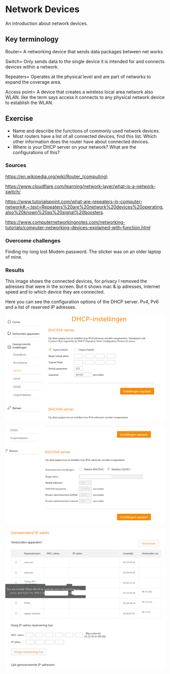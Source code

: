 # Network Devices
An introduction about network devices.

## Key terminology
Router= A networking device that sends data packages between net works

Switch= Only sends data to the single device it is intended for and connects devices within a network.

Repeaters= Operates at the physical level and are part of networks to expand the coverage area.

Access point= A device that creates a wireless local area network also WLAN. like the term says access it connects to any physical network device to establish the WLAN.

## Exercise
- Name and describe the functions of commonly used network devices.
- Most routers have a list of all connected devices, find this list. Which other information does the router have about connected devices.
- Where is your DHCP server on your network? What are the configurations of this?

### Sources
https://en.wikipedia.org/wiki/Router_(computing)

https://www.cloudflare.com/learning/network-layer/what-is-a-network-switch/

https://www.tutorialspoint.com/what-are-repeaters-in-computer-network#:~:text=Repeaters%20are%20network%20devices%20operating,also%20known%20as%20signal%20boosters.

https://www.computernetworkingnotes.com/networking-tutorials/computer-networking-devices-explained-with-function.html

### Overcome challenges

Finding my long lost Modem password. The sticker was on an older laptop of mine.

### Results

This image shows the connected devices, for privacy I removed the adresses that were in the screen. But it shows mac & ip adresses, internet speed and to which device they are connected.

[img]: https://github.com/Techgrounds-Cloud-9/cloud-9-Ephraim52/blob/2626e837b01c1cb134fdd870be4418d741a9cc4d/00_includes/week%202/assignment%202/NTW-02_Devices.png

Here you can see the configuration options of the DHCP server. Pv4, Pv6 and a list of reserved IP adresses.

![alt text](https://github.com/Techgrounds-Cloud-9/cloud-9-Ephraim52/blob/2626e837b01c1cb134fdd870be4418d741a9cc4d/00_includes/week%202/assignment%202/DHCP_configuration_NTW-02.png)

![alt text](https://github.com/Techgrounds-Cloud-9/cloud-9-Ephraim52/blob/2626e837b01c1cb134fdd870be4418d741a9cc4d/00_includes/week%202/assignment%202/DHCP_configur_NTW-02.png)

![alt text](https://github.com/Techgrounds-Cloud-9/cloud-9-Ephraim52/blob/2626e837b01c1cb134fdd870be4418d741a9cc4d/00_includes/week%202/assignment%202/DHCP_config_NTW-02.png)
